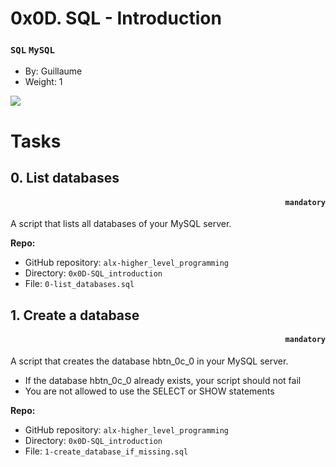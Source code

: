 # 0x0D. SQL - Introduction
### `SQL` `MySQL`

-   By: Guillaume
-   Weight: 1

![](https://s3.amazonaws.com/intranet-projects-files/holbertonschool-higher-level_programming+/272/rtcwz.jpg)

# Tasks

## 0\. List databases 
#### <p align="right">`mandatory`</p>
A script that lists all databases of your MySQL server.

**Repo:**

-   GitHub repository: `alx-higher_level_programming`
-   Directory: `0x0D-SQL_introduction`
-   File: `0-list_databases.sql`

## 1\. Create a database 
#### <p align="right">`mandatory`</p>

A script that creates the database hbtn_0c_0 in your MySQL server.
-   If the database hbtn_0c_0 already exists, your script should not fail
-   You are not allowed to use the SELECT or SHOW statements


**Repo:**

-   GitHub repository: `alx-higher_level_programming`
-   Directory: `0x0D-SQL_introduction`
-   File: `1-create_database_if_missing.sql`

<!-- ## 1\. Reach חי completed tasks 
#### <p align="right">`mandatory`</p>

Complete the 9 next tasks, getting to 18 total.

**Repo:**

-   GitHub repository: `alx-system_engineering-devops`
-   Directory: `command_line_for_the_win`
-   File: `1-next_9_tasks.png`


## 2\. Reach the perfect cube, 27 
#### <p align="right">`mandatory`</p>

Complete the 9 next tasks, getting to 27 total.

**Repo:**

-   GitHub repository: `alx-system_engineering-devops`
-   Directory: `command_line_for_the_win`
-   File: `2-next_9_tasks.png`


Ready for a manual review

**Link for project review:** [project review](https://intranet.alxswe.com/corrections/21795942/correct)

[Project on the intranet](https://alx-intranet.hbtn.io/projects/324#) -->
